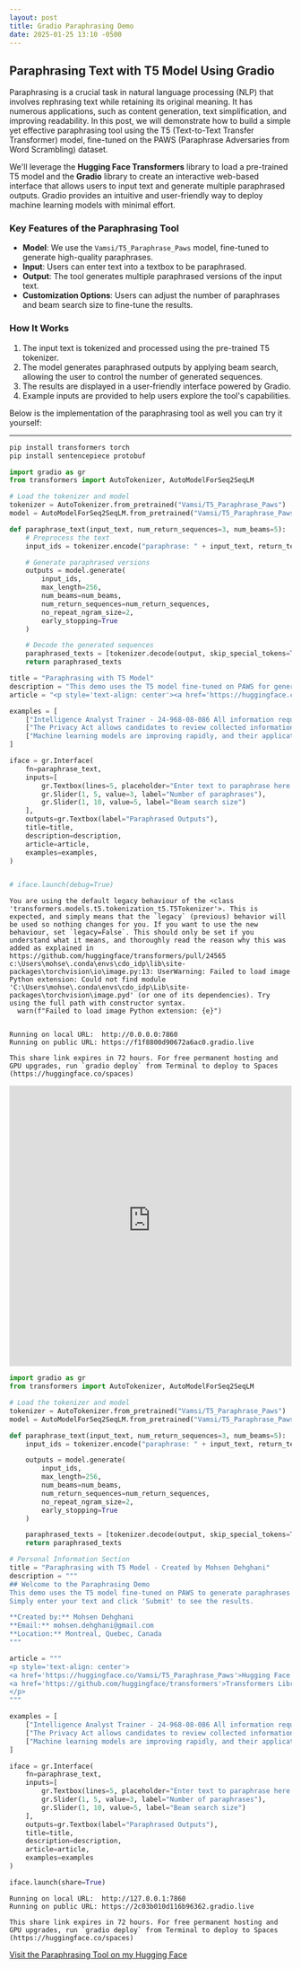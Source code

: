 ```yaml
---
layout: post
title: Gradio Paraphrasing Demo
date: 2025-01-25 13:10 -0500
---
```



## Paraphrasing Text with T5 Model Using Gradio

Paraphrasing is a crucial task in natural language processing (NLP) that involves rephrasing text while retaining its original meaning. It has numerous applications, such as content generation, text simplification, and improving readability. In this post, we will demonstrate how to build a simple yet effective paraphrasing tool using the T5 (Text-to-Text Transfer Transformer) model, fine-tuned on the PAWS (Paraphrase Adversaries from Word Scrambling) dataset.

We'll leverage the **Hugging Face Transformers** library to load a pre-trained T5 model and the **Gradio** library to create an interactive web-based interface that allows users to input text and generate multiple paraphrased outputs. Gradio provides an intuitive and user-friendly way to deploy machine learning models with minimal effort.

### Key Features of the Paraphrasing Tool
- **Model**: We use the `Vamsi/T5_Paraphrase_Paws` model, fine-tuned to generate high-quality paraphrases.
- **Input**: Users can enter text into a textbox to be paraphrased.
- **Output**: The tool generates multiple paraphrased versions of the input text.
- **Customization Options**: Users can adjust the number of paraphrases and beam search size to fine-tune the results.

### How It Works
1. The input text is tokenized and processed using the pre-trained T5 tokenizer.
2. The model generates paraphrased outputs by applying beam search, allowing the user to control the number of generated sequences.
3. The results are displayed in a user-friendly interface powered by Gradio.
4. Example inputs are provided to help users explore the tool's capabilities.

Below is the implementation of the paraphrasing tool as well you can try it yourself:

---

```python
pip install transformers torch
pip install sentencepiece protobuf

```


```python
import gradio as gr
from transformers import AutoTokenizer, AutoModelForSeq2SeqLM

# Load the tokenizer and model
tokenizer = AutoTokenizer.from_pretrained("Vamsi/T5_Paraphrase_Paws")
model = AutoModelForSeq2SeqLM.from_pretrained("Vamsi/T5_Paraphrase_Paws")

def paraphrase_text(input_text, num_return_sequences=3, num_beams=5):
    # Preprocess the text
    input_ids = tokenizer.encode("paraphrase: " + input_text, return_tensors="pt", truncation=True)

    # Generate paraphrased versions
    outputs = model.generate(
        input_ids,
        max_length=256,
        num_beams=num_beams,
        num_return_sequences=num_return_sequences,
        no_repeat_ngram_size=2,
        early_stopping=True
    )

    # Decode the generated sequences
    paraphrased_texts = [tokenizer.decode(output, skip_special_tokens=True) for output in outputs]
    return paraphrased_texts

title = "Paraphrasing with T5 Model"
description = "This demo uses the T5 model fine-tuned on PAWS for generating paraphrases of input text. Simply enter your text and click 'Submit' to generate multiple paraphrased versions."
article = "<p style='text-align: center'><a href='https://huggingface.co/Vamsi/T5_Paraphrase_Paws'>Hugging Face Model</a> | <a href='https://github.com/huggingface/transformers'>Transformers Library</a></p>"

examples = [
    ["Intelligence Analyst Trainer - 24-968-08-086 All information required to determine suitability for employment with the Canadian Security Intelligence Service is collected under the authority of the Canadian Security Intelligence Service Act."],
    ["The Privacy Act allows candidates to review collected information and request amendments."],
    ["Machine learning models are improving rapidly, and their applications are expanding across different industries."]
]

iface = gr.Interface(
    fn=paraphrase_text,
    inputs=[
        gr.Textbox(lines=5, placeholder="Enter text to paraphrase here..."),
        gr.Slider(1, 5, value=3, label="Number of paraphrases"),
        gr.Slider(1, 10, value=5, label="Beam search size")
    ],
    outputs=gr.Textbox(label="Paraphrased Outputs"),
    title=title,
    description=description,
    article=article,
    examples=examples,
)


# iface.launch(debug=True)


```

    You are using the default legacy behaviour of the <class 'transformers.models.t5.tokenization_t5.T5Tokenizer'>. This is expected, and simply means that the `legacy` (previous) behavior will be used so nothing changes for you. If you want to use the new behaviour, set `legacy=False`. This should only be set if you understand what it means, and thoroughly read the reason why this was added as explained in https://github.com/huggingface/transformers/pull/24565
    c:\Users\mohse\.conda\envs\cdo_idp\lib\site-packages\torchvision\io\image.py:13: UserWarning: Failed to load image Python extension: Could not find module 'C:\Users\mohse\.conda\envs\cdo_idp\Lib\site-packages\torchvision\image.pyd' (or one of its dependencies). Try using the full path with constructor syntax.
      warn(f"Failed to load image Python extension: {e}")
    

    Running on local URL:  http://0.0.0.0:7860
    Running on public URL: https://f1f8800d90672a6ac0.gradio.live
    
    This share link expires in 72 hours. For free permanent hosting and GPU upgrades, run `gradio deploy` from Terminal to deploy to Spaces (https://huggingface.co/spaces)
    


<div><iframe src="https://f1f8800d90672a6ac0.gradio.live" width="100%" height="500" allow="autoplay; camera; microphone; clipboard-read; clipboard-write;" frameborder="0" allowfullscreen></iframe></div>





    




```python
import gradio as gr
from transformers import AutoTokenizer, AutoModelForSeq2SeqLM

# Load the tokenizer and model
tokenizer = AutoTokenizer.from_pretrained("Vamsi/T5_Paraphrase_Paws")
model = AutoModelForSeq2SeqLM.from_pretrained("Vamsi/T5_Paraphrase_Paws")

def paraphrase_text(input_text, num_return_sequences=3, num_beams=5):
    input_ids = tokenizer.encode("paraphrase: " + input_text, return_tensors="pt", truncation=True)

    outputs = model.generate(
        input_ids,
        max_length=256,
        num_beams=num_beams,
        num_return_sequences=num_return_sequences,
        no_repeat_ngram_size=2,
        early_stopping=True
    )

    paraphrased_texts = [tokenizer.decode(output, skip_special_tokens=True) for output in outputs]
    return paraphrased_texts

# Personal Information Section
title = "Paraphrasing with T5 Model - Created by Mohsen Dehghani"
description = """
## Welcome to the Paraphrasing Demo
This demo uses the T5 model fine-tuned on PAWS to generate paraphrases of input text.
Simply enter your text and click 'Submit' to see the results.

**Created by:** Mohsen Dehghani  
**Email:** mohsen.dehghani@gmail.com  
**Location:** Montreal, Quebec, Canada  
"""

article = """
<p style='text-align: center'>
<a href='https://huggingface.co/Vamsi/T5_Paraphrase_Paws'>Hugging Face Model</a> | 
<a href='https://github.com/huggingface/transformers'>Transformers Library</a>
</p>
"""

examples = [
    ["Intelligence Analyst Trainer - 24-968-08-086 All information required to determine suitability for employment with the Canadian Security Intelligence Service is collected under the authority of the Canadian Security Intelligence Service Act."],
    ["The Privacy Act allows candidates to review collected information and request amendments."],
    ["Machine learning models are improving rapidly, and their applications are expanding across different industries."]
]

iface = gr.Interface(
    fn=paraphrase_text,
    inputs=[
        gr.Textbox(lines=5, placeholder="Enter text to paraphrase here..."),
        gr.Slider(1, 5, value=3, label="Number of paraphrases"),
        gr.Slider(1, 10, value=5, label="Beam search size")
    ],
    outputs=gr.Textbox(label="Paraphrased Outputs"),
    title=title,
    description=description,
    article=article,
    examples=examples
)

iface.launch(share=True)

```
    Running on local URL:  http://127.0.0.1:7860
    Running on public URL: https://2c03b010d116b96362.gradio.live
    
    This share link expires in 72 hours. For free permanent hosting and GPU upgrades, run `gradio deploy` from Terminal to deploy to Spaces (https://huggingface.co/spaces)
    
    
[Visit the Paraphrasing Tool on my Hugging Face](https://huggingface.co/spaces/MohsenDehghani/paraphrasing)

